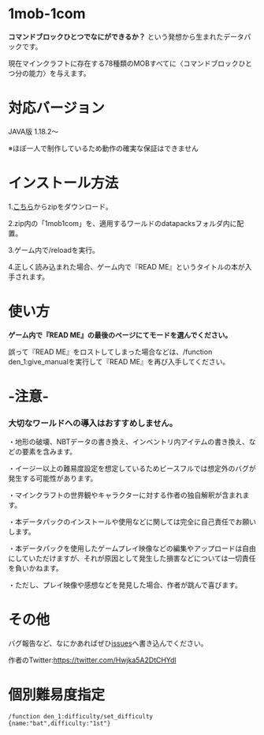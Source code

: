 # 1mob-1com
**コマンドブロックひとつでなにができるか？**
という発想から生まれたデータパックです。

現在マインクラフトに存在する78種類のMOBすべてに〈コマンドブロックひとつ分の能力〉を与えます。
# 対応バージョン

JAVA版 1.18.2〜

※ほぼ一人で制作しているため動作の確実な保証はできません
# インストール方法
1.[こちら](https://github.com/oden0209/1mob-1com/releases)からzipをダウンロード。

2.zip内の「1mob1com」を、適用するワールドのdatapacksフォルダ内に配置。

3.ゲーム内で/reloadを実行。

4.正しく読み込まれた場合、ゲーム内で『READ ME』というタイトルの本が入手されます。
# 使い方
**ゲーム内で『READ ME』の最後のページにてモードを選んでください。**

誤って『READ ME』をロストしてしまった場合などは、/function den_1:give_manualを実行して『READ ME』を再び入手してください。

# -注意-
### 大切なワールドへの導入はおすすめしません。

・地形の破壊、NBTデータの書き換え、インベントリ内アイテムの書き換え、などの要素を含みます。

・イージー以上の難易度設定を想定しているためピースフルでは想定外のバグが発生する可能性があります。

・マインクラフトの世界観やキャラクターに対する作者の独自解釈が含まれます。

・本データパックのインストールや使用などに関しては完全に自己責任でお願いします。

・本データパックを使用したゲームプレイ映像などの編集やアップロードは自由にしていただけますが、それが原因として発生した損害などについては一切責任を負いかねます。

・ただし、プレイ映像や感想などを発見した場合、作者が跳んで喜びます。
# その他
バグ報告など、なにかあればぜひ[issues](https://github.com/oden0209/1mob-1com/issues)へ書き込んでください。

作者のTwitter:https://twitter.com/Hwjka5A2DtCHYdl

# 個別難易度指定
```
/function den_1:difficulty/set_difficulty {name:"bat",difficulty:"1st"}
```
